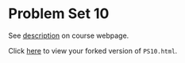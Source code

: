 # Problem Set 10

See [description](https://rudeboybert.github.io/STAT495/#problem_set_10) on course webpage.

Click [here](http://htmlpreview.github.io/?https://github.com/jche/PS10/blob/master/PS10.html) to view your forked version of `PS10.html`.
